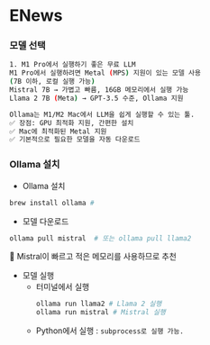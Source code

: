 # ENews
### 모델 선택
```sh
1. M1 Pro에서 실행하기 좋은 무료 LLM
M1 Pro에서 실행하려면 Metal (MPS) 지원이 있는 모델 사용
(7B 이하, 로컬 실행 가능)
Mistral 7B → 가볍고 빠름, 16GB 메모리에서 실행 가능
Llama 2 7B (Meta) → GPT-3.5 수준, Ollama 지원

Ollama는 M1/M2 Mac에서 LLM을 쉽게 실행할 수 있는 툴.
✅ 장점: GPU 최적화 지원, 간편한 설치
✅ Mac에 최적화된 Metal 지원
✅ 기본적으로 필요한 모델을 자동 다운로드
```
### Ollama 설치
- Ollama 설치
```sh
brew install ollama # 
```
- 모델 다운로드
```sh
ollama pull mistral  # 또는 ollama pull llama2
```
📌 Mistral이 빠르고 적은 메모리를 사용하므로 추천

- 모델 실행
  - 터미널에서 실행 
    ```sh
    ollama run llama2 # Llama 2 실행
    ollama run mistral # Mistral 실행
    ```
  - Python에서 실행 : `subprocess로 실행 가능.`